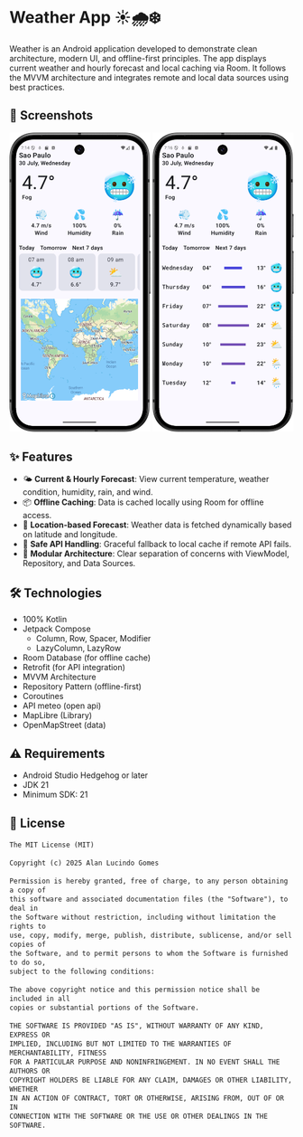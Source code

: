 # Weather App ☀️🌧️❄️

Weather is an Android application developed to demonstrate clean architecture, modern UI, and offline-first principles. The app displays current weather and hourly forecast and local caching via Room. It follows the MVVM architecture and integrates remote and local data sources using best practices.

## 📸 Screenshots

<p float="left"> 
  <img src="https://github.com/alanliongar/Weather/blob/master/screenshots/Screenshot_01.png" width="250" /> 
  <img src="https://github.com/alanliongar/Weather/blob/master/screenshots/Screenshot_02.png" width="250" /> 
</p>

## ✨ Features

- 🌤️ **Current & Hourly Forecast**: View current temperature, weather condition, humidity, rain, and wind.
- 📦 **Offline Caching**: Data is cached locally using Room for offline access.
- 🧭 **Location-based Forecast**: Weather data is fetched dynamically based on latitude and longitude.
- 🔄 **Safe API Handling**: Graceful fallback to local cache if remote API fails.
- 🧱 **Modular Architecture**: Clear separation of concerns with ViewModel, Repository, and Data Sources.

## 🛠️ Technologies

- 100% Kotlin
- Jetpack Compose
  - Column, Row, Spacer, Modifier
  - LazyColumn, LazyRow
- Room Database (for offline cache)
- Retrofit (for API integration)
- MVVM Architecture
- Repository Pattern (offline-first)
- Coroutines
- API meteo (open api)
- MapLibre (Library)
- OpenMapStreet (data)

## ⚠️ Requirements

- Android Studio Hedgehog or later
- JDK 21
- Minimum SDK: 21

## 🔐 License
```
The MIT License (MIT)

Copyright (c) 2025 Alan Lucindo Gomes

Permission is hereby granted, free of charge, to any person obtaining a copy of
this software and associated documentation files (the "Software"), to deal in
the Software without restriction, including without limitation the rights to
use, copy, modify, merge, publish, distribute, sublicense, and/or sell copies of
the Software, and to permit persons to whom the Software is furnished to do so,
subject to the following conditions:

The above copyright notice and this permission notice shall be included in all
copies or substantial portions of the Software.

THE SOFTWARE IS PROVIDED "AS IS", WITHOUT WARRANTY OF ANY KIND, EXPRESS OR
IMPLIED, INCLUDING BUT NOT LIMITED TO THE WARRANTIES OF MERCHANTABILITY, FITNESS
FOR A PARTICULAR PURPOSE AND NONINFRINGEMENT. IN NO EVENT SHALL THE AUTHORS OR
COPYRIGHT HOLDERS BE LIABLE FOR ANY CLAIM, DAMAGES OR OTHER LIABILITY, WHETHER
IN AN ACTION OF CONTRACT, TORT OR OTHERWISE, ARISING FROM, OUT OF OR IN
CONNECTION WITH THE SOFTWARE OR THE USE OR OTHER DEALINGS IN THE SOFTWARE.

